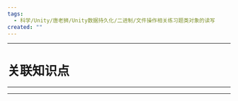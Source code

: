 ```yaml
---
tags:
  - 科学/Unity/唐老狮/Unity数据持久化/二进制/文件操作相关练习题类对象的读写
created: ""
---
```


---
# 关联知识点



---




---
